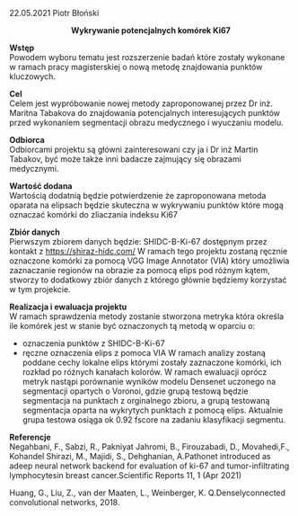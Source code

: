 22.05.2021
Piotr Błoński  

<p align="center">
<b> Wykrywanie potencjalnych komórek Ki67 </b>
</p>

**Wstęp**  
Powodem wyboru tematu jest rozszerzenie badań które zostały wykonane w ramach pracy magisterskiej o nową metodę znajdowania punktów kluczowych.

**Cel**  
Celem jest wypróbowanie nowej metody zaproponowanej przez Dr inż. Maritna Tabakova do znajdowania potencjalnych interesujących punktów przed wykonaniem segmentacji obrazu medycznego i wyuczaniu modelu. 

**Odbiorca**  
Odbiorcami projektu są główni zainteresowani czy ja i Dr inż Martin Tabakov, być może także inni badacze zajmujący się obrazami medycznymi. 

**Wartość dodana**  
Wartością dodatnią będzie potwierdzenie że zaproponowana metoda oparata na elipsach będzie skuteczna w wykrywaniu punktów które mogą oznaczać komórki do zliaczania indeksu Ki67

**Zbiór danych**  
Pierwszym zbiorem danych będzie: SHIDC-B-Ki-67 dostępnym przez kontakt z https://shiraz-hidc.com/ 
W ramach tego projektu zostaną ręcznie oznaczone komórki za pomocą VGG Image Annotator (VIA) który umożliwia zaznaczanie regionów na obrazie za pomocą elips pod różnym kątem,
stworzy to dodatkowy zbiór danych z którego głównie będziemy korzystać w tym projekcie. 

**Realizacja i ewaluacja projektu**  
W ramach sprawdzenia metody zostanie stworzona metryka która określa ile komórek jest w stanie być oznaczonych tą metodą w oparciu o:
* oznaczenia punktów z  SHIDC-B-Ki-67
* ręczne oznaczenia elips z pomoca VIA
W ramach analizy zostaną poddane cechy lokalne elips którymi zostały zaznaczone komórki, ich rozkład po różnych kanałach kolorów.
W ramach ewaluacji oprócz metryk nastąpi porównanie wyników modelu Densenet uczonego na segmentacji opartych o Voronoi, gdzie grupą testową będzie segmentacja na punktach z orginalnego zbioru, a grupą testowaną segmentacja oparta na wykrytych punktach z pomocą elips. Aktualnie grupa testowa osiąga ok 0.92 fscore na zadaniu klasyfikacji segmentu.

**Referencje**  
Negahbani, F., Sabzi, R., Pakniyat Jahromi, B., Firouzabadi, D., Movahedi,F., Kohandel Shirazi, M., Majidi, S., Dehghanian, A.Pathonet introduced as adeep neural network backend for evaluation of ki-67 and tumor-infiltrating lymphocytesin breast cancer.Scientific Reports 11, 1 (Apr 2021)

Huang, G., Liu, Z., van der Maaten, L., Weinberger, K. Q.Denselyconnected convolutional networks, 2018.


